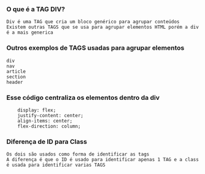 ### O que é a TAG DIV?
    Div é uma TAG que cria um bloco genérico para agrupar conteúdos
    Existem outras TAGS que se usa para agrupar elementos HTML porém a div é a mais generica

### Outros exemplos de TAGS usadas para agrupar elementos
    div
    nav
    article
    section
    header

### Esse código centraliza os elementos dentro da div
        display: flex;
        justify-content: center;
        align-items: center;
        flex-direction: column;


### Diferença de ID para Class
    Os dois são usados como forma de identificar as tags
    A diferença é que o ID é usado para identificar apenas 1 TAG e a class é usada para identificar varias TAGS